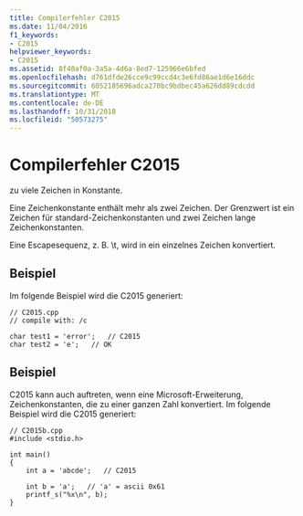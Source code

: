 ```yaml
---
title: Compilerfehler C2015
ms.date: 11/04/2016
f1_keywords:
- C2015
helpviewer_keywords:
- C2015
ms.assetid: 8f40af0a-3a5a-4d6a-8ed7-125966e6bfed
ms.openlocfilehash: d761dfde26cce9c99ccd4c3e6fd86ae1d6e16ddc
ms.sourcegitcommit: 6052185696adca270bc9bdbec45a626dd89cdcdd
ms.translationtype: MT
ms.contentlocale: de-DE
ms.lasthandoff: 10/31/2018
ms.locfileid: "50573275"
---
```

# <a name="compiler-error-c2015"></a>Compilerfehler C2015

zu viele Zeichen in Konstante.

Eine Zeichenkonstante enthält mehr als zwei Zeichen. Der Grenzwert ist ein Zeichen für standard-Zeichenkonstanten und zwei Zeichen lange Zeichenkonstanten.

Eine Escapesequenz, z. B. \t, wird in ein einzelnes Zeichen konvertiert.

## <a name="example"></a>Beispiel

Im folgende Beispiel wird die C2015 generiert:

```
// C2015.cpp
// compile with: /c

char test1 = 'error';   // C2015
char test2 = 'e';   // OK
```

## <a name="example"></a>Beispiel

C2015 kann auch auftreten, wenn eine Microsoft-Erweiterung, Zeichenkonstanten, die zu einer ganzen Zahl konvertiert.  Im folgende Beispiel wird die C2015 generiert:

```
// C2015b.cpp
#include <stdio.h>

int main()
{
    int a = 'abcde';   // C2015

    int b = 'a';   // 'a' = ascii 0x61
    printf_s("%x\n", b);
}
```